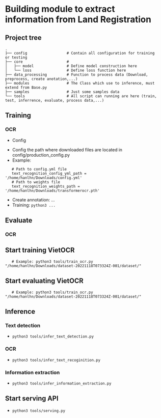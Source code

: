 # Building module to extract information from Land Registration
## Project tree
```
.
├── config                  # Contain all configuration for training or testing
├── core                    # 
│   ├── model               # Define model construction here
│   └── loss                # Define loss function here
├── data_processing         # Function to process data (Download, preprocess, create anotation,...) 
├── modules                 # The Class which use to inference, must extend from Base.py
├── samples                 # Just some samples data
└── tools                   # All script can running are here (train, test, inferrence, evaluate, process data,...)
```
## Training
### OCR
- Config
 + Config the path where downloaded files are located in config/production_config.py
 + Example:
 ```
    # Path to config.yml file 
    text_recognition_config_yml_path = '/home/hanlhn/Downloads/config.yml'
    # Path to weights file
    text_recognition_weights_path = '/home/hanlhn/Downloads/transformerocr.pth'
 ```
- Create annotation: ...
- Training: `python3 ...`
## Evaluate
### OCR
## Start training VietOCR
```python3 tools/train_ocr.py <your_dataset_path>
   # Example: python3 tools/train_ocr.py "/home/hanlhn/Downloads/dataset-20221118T073324Z-001/dataset/"
```
## Start evaluating VietOCR
```python3 tools/eval_ocr.py <your_dataset_path>
   # Example: python3 tools/train_ocr.py "/home/hanlhn/Downloads/dataset-20221118T073324Z-001/dataset/"
```
## Inference
### Text detection
- `python3 tools/infer_text_detection.py`
### OCR
- `python3 tools/infer_text_recoginition.py`
### Information extraction
- `python3 tools/infer_information_extraction.py`

## Start serving API
- `python3 tools/serving.py`

